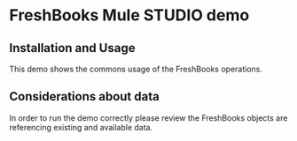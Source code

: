 FreshBooks Mule STUDIO demo
===========================

Installation and Usage
----------------------

This demo shows the commons usage of the FreshBooks operations.

Considerations about data
-------------------------

In order to run the demo correctly please review the FreshBooks objects are referencing existing and available data.
